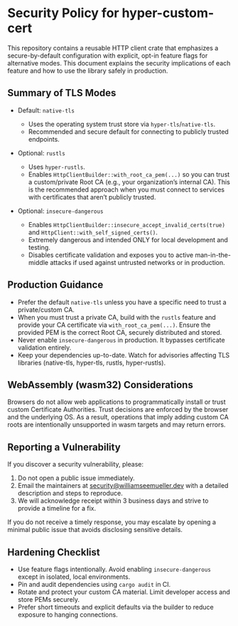 # Security Policy for hyper-custom-cert

This repository contains a reusable HTTP client crate that emphasizes a secure-by-default configuration with explicit, opt-in feature flags for alternative modes. This document explains the security implications of each feature and how to use the library safely in production.

## Summary of TLS Modes

- Default: `native-tls`
  - Uses the operating system trust store via `hyper-tls`/`native-tls`.
  - Recommended and secure default for connecting to publicly trusted endpoints.

- Optional: `rustls`
  - Uses `hyper-rustls`.
  - Enables `HttpClientBuilder::with_root_ca_pem(...)` so you can trust a custom/private Root CA (e.g., your organization’s internal CA). This is the recommended approach when you must connect to services with certificates that aren’t publicly trusted.

- Optional: `insecure-dangerous`
  - Enables `HttpClientBuilder::insecure_accept_invalid_certs(true)` and `HttpClient::with_self_signed_certs()`.
  - Extremely dangerous and intended ONLY for local development and testing.
  - Disables certificate validation and exposes you to active man-in-the-middle attacks if used against untrusted networks or in production.

## Production Guidance

- Prefer the default `native-tls` unless you have a specific need to trust a private/custom CA.
- When you must trust a private CA, build with the `rustls` feature and provide your CA certificate via `with_root_ca_pem(...)`. Ensure the provided PEM is the correct Root CA, securely distributed and stored.
- Never enable `insecure-dangerous` in production. It bypasses certificate validation entirely.
- Keep your dependencies up-to-date. Watch for advisories affecting TLS libraries (native-tls, hyper-tls, rustls, hyper-rustls).

## WebAssembly (wasm32) Considerations

Browsers do not allow web applications to programmatically install or trust custom Certificate Authorities. Trust decisions are enforced by the browser and the underlying OS. As a result, operations that imply adding custom CA roots are intentionally unsupported in wasm targets and may return errors.

## Reporting a Vulnerability

If you discover a security vulnerability, please:

1. Do not open a public issue immediately.
2. Email the maintainers at security@williamseemueller.dev with a detailed description and steps to reproduce.
3. We will acknowledge receipt within 3 business days and strive to provide a timeline for a fix.

If you do not receive a timely response, you may escalate by opening a minimal public issue that avoids disclosing sensitive details.

## Hardening Checklist

- Use feature flags intentionally. Avoid enabling `insecure-dangerous` except in isolated, local environments.
- Pin and audit dependencies using `cargo audit` in CI.
- Rotate and protect your custom CA material. Limit developer access and store PEMs securely.
- Prefer short timeouts and explicit defaults via the builder to reduce exposure to hanging connections.
